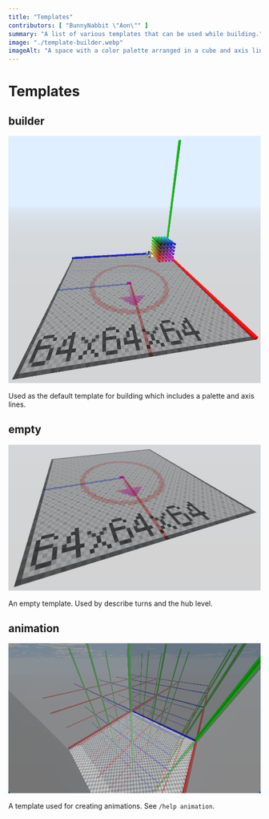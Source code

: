 ```yaml
---
title: "Templates"
contributors: [ "BunnyNabbit \"Aon\"" ]
summary: "A list of various templates that can be used while building."
image: "./template-builder.webp"
imageAlt: "A space with a color palette arranged in a cube and axis lines pointing out from a corner."
---
```


# Templates

## builder

![A space with a color palette arranged in a cube and axis lines pointing out from a corner.](./template-builder.webp)

Used as the default template for building which includes a palette and axis lines.

## empty

![An empty space which only features a floor.](./template-empty.webp)

An empty template. Used by describe turns and the hub level.

## animation

![A space with transparent rooms arranged and stacked as a cube.](./template-animation.webp)

A template used for creating animations. See `/help animation`.
